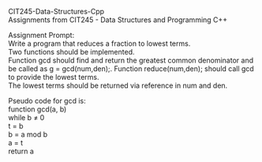 CIT245-Data-Structures-Cpp  
Assignments from CIT245 - Data Structures and Programming C++  
  
Assignment Prompt:  
Write a program that reduces a fraction to lowest terms.  
Two functions should be implemented.  
Function gcd should find and return the greatest common denominator and be called as g = gcd(num,den);. 
Function reduce(num,den); should call gcd to provide the lowest terms.  
The lowest terms should be returned via reference in num and den.  
  
Pseudo code for gcd is:  
function gcd(a, b)  
    while b ≠ 0  
       t = b  
       b = a mod b  
       a = t  
    return a   



